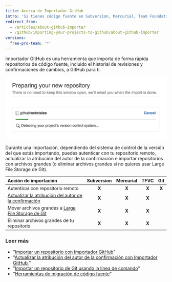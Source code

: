 ```yaml
---
title: Acerca de Importador GitHub
intro: 'Si tienes código fuente en Subversion, Mercurial, Team Foundation Version Control (TFVC) u otro repositorio de Git, puedes moverlo a GitHub utilizando el Importador de GitHub.'
redirect_from:
  - /articles/about-github-importer
  - /github/importing-your-projects-to-github/about-github-importer
versions:
  free-pro-team: '*'
---
```


Importador GitHub es una herramienta que importa de forma rápida repositorios de código fuente, incluido el historial de revisiones y confirmaciones de cambios, a GitHub para tí.

![Importar un gif de repositorio](/assets/images/help/importer/github-importer.gif)

Durante una importación, dependiendo del sistema de control de la versión del que estás importando, puedes autenticar con tu repositorio remoto, actualizar la atribución del autor de la confirmación e importar repositorios con archivos grandes (o eliminar archivos grandes si no quieres usar Large File Storage de Git).

| Acción de importación                                                                                                      | Subversion | Mercurial | TFVC  |  Git  |
|:-------------------------------------------------------------------------------------------------------------------------- |:----------:|:---------:|:-----:|:-----:|
| Autenticar con repositorio remoto                                                                                          |   **X**    |   **X**   | **X** | **X** |
| [Actualizar la atribución del autor de la confirmación](/articles/updating-commit-author-attribution-with-github-importer) |   **X**    |   **X**   | **X** |       |
| Mover archivos grandes a [Large File Storage de Git](/articles/about-git-large-file-storage)                               |   **X**    |   **X**   | **X** |       |
| Eliminar archivos grandes de tu repositorio                                                                                |   **X**    |   **X**   | **X** |       |

### Leer más

- "[Importar un repositorio con Importador GitHub](/articles/importing-a-repository-with-github-importer)"
- "[Actualizar la atribución del autor de la confirmación con Importador GitHub ](/articles/updating-commit-author-attribution-with-github-importer)"
- "[Importar un repositorio de Git usando la línea de comando](/articles/importing-a-git-repository-using-the-command-line)"
- "[Herramientas de migración de código fuente](/articles/source-code-migration-tools)"
